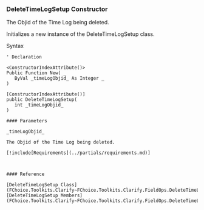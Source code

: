 ﻿### DeleteTimeLogSetup Constructor

The Objid of the Time Log being deleted.

Initializes a new instance of the DeleteTimeLogSetup class.

Syntax

```vbnet
' Declaration

<ConstructorIndexAttribute()>
Public Function New( _
   ByVal _timeLogObjid_ As Integer _
)

[ConstructorIndexAttribute()]
public DeleteTimeLogSetup( 
   int _timeLogObjid_
)

#### Parameters

_timeLogObjid_

The Objid of the Time Log being deleted.

[!include[Requirements](../partials/requirements.md)]



#### Reference

[DeleteTimeLogSetup Class](FChoice.Toolkits.Clarify~FChoice.Toolkits.Clarify.FieldOps.DeleteTimeLogSetup.md)  
[DeleteTimeLogSetup Members](FChoice.Toolkits.Clarify~FChoice.Toolkits.Clarify.FieldOps.DeleteTimeLogSetup_members.md)